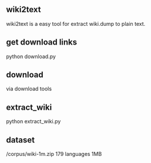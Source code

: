 ## wiki2text

wiki2text is a easy tool for extract wiki.dump to plain text.

## get download links
python download.py

## download
via download tools

## extract_wiki
python extract_wiki.py

## dataset
/corpus/wiki-1m.zip
179 languages 
1MB